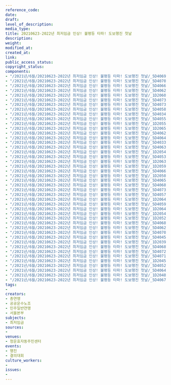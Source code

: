 ```yaml
---
reference_code: 
date: 
draft: 
level_of_description: 
media_type: 
title: 20210623-2022년 최저임금 인상! 불평등 타파! 도보행진 첫날
description: 
weight: 
modified_at: 
created_at: 
link: 
public_access_status: 
copyright_status: 
components:
- "/2021년/6월/20210623-2022년 최저임금 인상! 불평등 타파! 도보행진 첫날/_5D40697.jpg"
- "/2021년/6월/20210623-2022년 최저임금 인상! 불평등 타파! 도보행진 첫날/_5D40703.jpg"
- "/2021년/6월/20210623-2022년 최저임금 인상! 불평등 타파! 도보행진 첫날/_5D40660.jpg"
- "/2021년/6월/20210623-2022년 최저임금 인상! 불평등 타파! 도보행진 첫날/_5D40623.jpg"
- "/2021년/6월/20210623-2022년 최저임금 인상! 불평등 타파! 도보행진 첫날/_1D20601.jpg"
- "/2021년/6월/20210623-2022년 최저임금 인상! 불평등 타파! 도보행진 첫날/_5D40734.jpg"
- "/2021년/6월/20210623-2022년 최저임금 인상! 불평등 타파! 도보행진 첫날/_5D40731.jpg"
- "/2021년/6월/20210623-2022년 최저임금 인상! 불평등 타파! 도보행진 첫날/_5D40582.jpg"
- "/2021년/6월/20210623-2022년 최저임금 인상! 불평등 타파! 도보행진 첫날/_5D40342.jpg"
- "/2021년/6월/20210623-2022년 최저임금 인상! 불평등 타파! 도보행진 첫날/_5D40550.jpg"
- "/2021년/6월/20210623-2022년 최저임금 인상! 불평등 타파! 도보행진 첫날/_1D20554.jpg"
- "/2021년/6월/20210623-2022년 최저임금 인상! 불평등 타파! 도보행진 첫날/_1D20657.jpg"
- "/2021년/6월/20210623-2022년 최저임금 인상! 불평등 타파! 도보행진 첫날/_5D40626.jpg"
- "/2021년/6월/20210623-2022년 최저임금 인상! 불평등 타파! 도보행진 첫날/_5D40643.jpg"
- "/2021년/6월/20210623-2022년 최저임금 인상! 불평등 타파! 도보행진 첫날/_5D40334.jpg"
- "/2021년/6월/20210623-2022년 최저임금 인상! 불평등 타파! 도보행진 첫날/_5D40635.jpg"
- "/2021년/6월/20210623-2022년 최저임금 인상! 불평등 타파! 도보행진 첫날/_1D20544.jpg"
- "/2021년/6월/20210623-2022년 최저임금 인상! 불평등 타파! 도보행진 첫날/_5D40533.jpg"
- "/2021년/6월/20210623-2022년 최저임금 인상! 불평등 타파! 도보행진 첫날/_1D20638.jpg"
- "/2021년/6월/20210623-2022년 최저임금 인상! 불평등 타파! 도보행진 첫날/_1D20593.jpg"
- "/2021년/6월/20210623-2022년 최저임금 인상! 불평등 타파! 도보행진 첫날/_5D40669.jpg"
- "/2021년/6월/20210623-2022년 최저임금 인상! 불평등 타파! 도보행진 첫날/_1D20509.jpg"
- "/2021년/6월/20210623-2022년 최저임금 인상! 불평등 타파! 도보행진 첫날/_5D40654.jpg"
- "/2021년/6월/20210623-2022년 최저임금 인상! 불평등 타파! 도보행진 첫날/_5D40687.jpg"
- "/2021년/6월/20210623-2022년 최저임금 인상! 불평등 타파! 도보행진 첫날/_5D40735.jpg"
- "/2021년/6월/20210623-2022년 최저임금 인상! 불평등 타파! 도보행진 첫날/_5D40570.jpg"
- "/2021년/6월/20210623-2022년 최저임금 인상! 불평등 타파! 도보행진 첫날/_1D20642.jpg"
- "/2021년/6월/20210623-2022년 최저임금 인상! 불평등 타파! 도보행진 첫날/_5D40596.jpg"
- "/2021년/6월/20210623-2022년 최저임금 인상! 불평등 타파! 도보행진 첫날/_1D20644.jpg"
- "/2021년/6월/20210623-2022년 최저임금 인상! 불평등 타파! 도보행진 첫날/_1D20541.jpg"
- "/2021년/6월/20210623-2022년 최저임금 인상! 불평등 타파! 도보행진 첫날/_1D20525.jpg"
- "/2021년/6월/20210623-2022년 최저임금 인상! 불평등 타파! 도보행진 첫날/_5D40685.jpg"
- "/2021년/6월/20210623-2022년 최저임금 인상! 불평등 타파! 도보행진 첫날/_5D40629.jpg"
- "/2021년/6월/20210623-2022년 최저임금 인상! 불평등 타파! 도보행진 첫날/_5D40706.jpg"
- "/2021년/6월/20210623-2022년 최저임금 인상! 불평등 타파! 도보행진 첫날/_5D40451.jpg"
- "/2021년/6월/20210623-2022년 최저임금 인상! 불평등 타파! 도보행진 첫날/_1D20394.jpg"
- "/2021년/6월/20210623-2022년 최저임금 인상! 불평등 타파! 도보행진 첫날/_5D40683.jpg"
- "/2021년/6월/20210623-2022년 최저임금 인상! 불평등 타파! 도보행진 첫날/_5D40720.jpg"
- "/2021년/6월/20210623-2022년 최저임금 인상! 불평등 타파! 도보행진 첫날/_5D40719.jpg"
- "/2021년/6월/20210623-2022년 최저임금 인상! 불평등 타파! 도보행진 첫날/_1D20452.jpg"
- "/2021년/6월/20210623-2022년 최저임금 인상! 불평등 타파! 도보행진 첫날/_5D40524.jpg"
- "/2021년/6월/20210623-2022년 최저임금 인상! 불평등 타파! 도보행진 첫날/_5D40647.jpg"
- "/2021년/6월/20210623-2022년 최저임금 인상! 불평등 타파! 도보행진 첫날/_1D20489.jpg"
- "/2021년/6월/20210623-2022년 최저임금 인상! 불평등 타파! 도보행진 첫날/_5D40679.jpg"
tags:
- 
creators:
- 총연맹
- 공공운수노조
- 민주일반연맹
- 서울본부
subjects:
- 최저임금
sources:
- 
venues:
- 청운효자동주민센터
events:
- 행진
- 결의대회
culture_workers:
- 
issues:
- 
---
```

